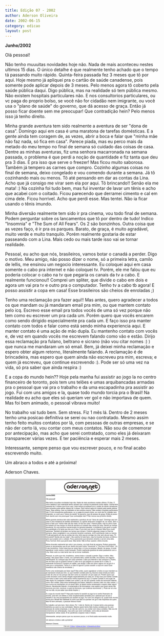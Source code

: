 ```yaml
---
title: Edição 07 - 2002
author: Aderson Oliveira
date: 2002-06-15
category: edicao
layout: post
---
```


**Junho/2002**

Olá pessoal!

Não tenho muuuitas novidades hoje não. Nada de mais aconteceu nestes ultimos 15 dias. O único detalhe é que realmente tenho achado que o tempo tá passando muito rápido. Quinta-feira passada fez 3 meses que tô por aqui. Hoje mesmo já apliquei pra o cartão de saúde canadense, pois somente pode aplicar depois de 3 meses. Pelo menos agora tô coberto pela saúde pública daqui. Digo pública, mas na realidade só tem pública mesmo. Não existem hospitais particulares não. E nos consultorios particulares, ou vc paga do proprio bolso, se você não for cidadão nem imigrante, ou você usa o "plano de saúde" do governo, que dá acesso de graça. Então já posso ficar doente sem me preocupar! Que contradição hein? Pelo menos isso já tenho direito.

Minha grande aventura tem sido realmente a aventura de ser "dona de casa". Domingo aqui em casa é uma maratona de tarefas domésticas. E a gente ainda tem coragem de, as vezes, abrir a boca e falar que "minha mãe não faz nada, só fica em casa". Parece piada, mas eu perco mais da metado do meu tempo no final de semana só cuidado das coisas de casa. Dentre as minhas aventuras, fiz uma senhora macarronada na semana passada, o problema é que perdi a noção de quantidade e fiz tanta que deu pra 3 dias. É pra isso que serve o freezer! Mas ficou muito saborosa. Também já tempero as carnes que compro. Cozinho algumas coisas no final de semana, deixo congelado e vou comendo durante a semana. Já tô cozinhando mais ou menos. Tô até pensando em dar as contas da Lina. Acho que já consigo me virar sem ela por aqui. Tô brincando!! Senão ela me mata! :) Na cozinha foi tudo bem, mas fui inventar de lavar um tênis e acho que acabei com o coitado. Ficou parecendo que derramei cimento e cal em cima dele. Ficou horrivel. Acho que perdi esse. Mas tentei. Não ia ficar usando o tênis imundo.

Minha diversão realmente tem sido ir pra cinema, vou todo final de semana. Podem perguntar sobre os lancamentos que tô por dentro de tudo! Indico "Insomnia" e "The Sum of All Fears". Os 2 são bonzinhos. Outra coisa que as vezes faço, é ir pra os parques. Barato, de graça, é muito agradável, muito verde e muito tranquilo. Porém realmente gostaria de estar passeando com a Lina. Mais cedo ou mais tarde isso vai se tornar realidade.

Pessoal, eu acho que nós, brasileiros, vamos botar o canadá a perder. Digo o motivo. Meu amigo, não posso dizer o nome, só a primeira letra, camilo de lellis, me ensinou um negocio interessante. Eu coloquei aqui em casa somente o cabo pra internet e não coloquei tv. Porém, ele me falou que eu poderia colocar o cabo na tv que pegaria os canais da tv a cabo. E realmente funcionou!! Comprei um spliter, que divide o cabo em dois e agora um vai pra tv e outro pra o computador. Tenho tv a cabo tb agora! E posso assistir a copa em casa! Esse brasileiros são cheios de enroladas ;)

Tenho uma reclamação pra fazer aqui!! Mas antes, quero agradecer a todos os que mandam ou já mandaram email pra mim, ou que mantem contato pelo icq. Escrevo esse email pra todos vocês de uma só vez porque não tem como eu escrever um pra cada um. Porém quero que vocês encarem como sendo dirigido especialmente pra cada um. E faço isso pra manter contato com todos e falar como está sendo minha experiencia aqui. E manter contato é uma ação de mão dupla. Eu mantenho contato com vocês e, de vez em quando vocês me escrevem falando como vão e estão. Dirijo essa reclamação pra fulano, beltrano e sicrano (não vou citar nomes :) ) que nunca me mandaram um só email. Bem, já deixei minha reclamação e espero obter algum retorno, literalmente falando. A reclamação é de brincadeira, mas espero que quem ainda não escreveu pra mim, escreva; e quem já escreveu, que continue escrevendo :). Pode ser só uma vez na vida, só pra saber que ainda respira :)

E a copa do mundo hein?? Hoje pela manha fui assistir ao jogo la no centro financeiro de toronto, pois tem uns telões e umas arquibancadas armadas pra o pessoal que vai pra o trabalho e da uma escapadinha pra assistir ao jogo. Fui com uns amigos e la, quase todo mundo torcia pra o Brasil! Na realidade eu acho que eles só queriam ver gol e não importava de quem. Mas foi bem animado, o pessoal vibrava muito!

No trabalho vai tudo bem. Sem stress. Fiz 1 mês lá. Dentro de 2 meses tenho uma posicao definitiva se serei ou nao contratado. Mesmo assim tenho feito muitos contatos por lá, com pessoas de outras empresas, e se não der certo lá, vou contar com meus contatos. Não sou de comemorar por antecipação, mas acho que serei contratado, como eles já deixaram transparecer várias vezes. É ter paciência e esperar mais 2 meses.

Interessante, sempre penso que vou escrever pouco, e no final acabo escrevendo muito.

Um abraco a todos e até a próxima!

Aderson Chaves.

[![Imagem no site original](/assets/images/edicao07.png)](/assets/images/edicao07.png)